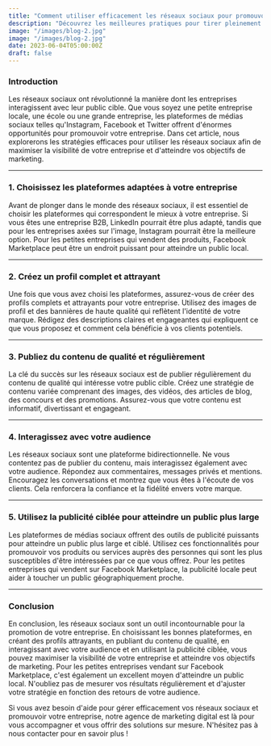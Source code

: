 ```yaml
---
title: "Comment utiliser efficacement les réseaux sociaux pour promouvoir votre entreprise"
description: "Découvrez les meilleures pratiques pour tirer pleinement parti des réseaux sociaux et booster la visibilité de votre entreprise ! Apprenez à utiliser Instagram, Facebook, Twitter et bien plus encore pour atteindre vos objectifs de marketing et interagir avec votre public cible de manière efficace."
image: "/images/blog-2.jpg"
image: "/images/blog-2.jpg"
date: 2023-06-04T05:00:00Z
draft: false
---
```


### Introduction

Les réseaux sociaux ont révolutionné la manière dont les entreprises interagissent avec leur public cible. Que vous soyez une petite entreprise locale, une école ou une grande entreprise, les plateformes de médias sociaux telles qu'Instagram, Facebook et Twitter offrent d'énormes opportunités pour promouvoir votre entreprise. Dans cet article, nous explorerons les stratégies efficaces pour utiliser les réseaux sociaux afin de maximiser la visibilité de votre entreprise et d'atteindre vos objectifs de marketing.

---

### 1. Choisissez les plateformes adaptées à votre entreprise

Avant de plonger dans le monde des réseaux sociaux, il est essentiel de choisir les plateformes qui correspondent le mieux à votre entreprise. Si vous êtes une entreprise B2B, LinkedIn pourrait être plus adapté, tandis que pour les entreprises axées sur l'image, Instagram pourrait être la meilleure option. Pour les petites entreprises qui vendent des produits, Facebook Marketplace peut être un endroit puissant pour atteindre un public local.

---

### 2. Créez un profil complet et attrayant

Une fois que vous avez choisi les plateformes, assurez-vous de créer des profils complets et attrayants pour votre entreprise. Utilisez des images de profil et des bannières de haute qualité qui reflètent l'identité de votre marque. Rédigez des descriptions claires et engageantes qui expliquent ce que vous proposez et comment cela bénéficie à vos clients potentiels.

---

### 3. Publiez du contenu de qualité et régulièrement

La clé du succès sur les réseaux sociaux est de publier régulièrement du contenu de qualité qui intéresse votre public cible. Créez une stratégie de contenu variée comprenant des images, des vidéos, des articles de blog, des concours et des promotions. Assurez-vous que votre contenu est informatif, divertissant et engageant.

---

### 4. Interagissez avec votre audience

Les réseaux sociaux sont une plateforme bidirectionnelle. Ne vous contentez pas de publier du contenu, mais interagissez également avec votre audience. Répondez aux commentaires, messages privés et mentions. Encouragez les conversations et montrez que vous êtes à l'écoute de vos clients. Cela renforcera la confiance et la fidélité envers votre marque.

---

### 5. Utilisez la publicité ciblée pour atteindre un public plus large

Les plateformes de médias sociaux offrent des outils de publicité puissants pour atteindre un public plus large et ciblé. Utilisez ces fonctionnalités pour promouvoir vos produits ou services auprès des personnes qui sont les plus susceptibles d'être intéressées par ce que vous offrez. Pour les petites entreprises qui vendent sur Facebook Marketplace, la publicité locale peut aider à toucher un public géographiquement proche.

---

### Conclusion

En conclusion, les réseaux sociaux sont un outil incontournable pour la promotion de votre entreprise. En choisissant les bonnes plateformes, en créant des profils attrayants, en publiant du contenu de qualité, en interagissant avec votre audience et en utilisant la publicité ciblée, vous pouvez maximiser la visibilité de votre entreprise et atteindre vos objectifs de marketing. Pour les petites entreprises vendant sur Facebook Marketplace, c'est également un excellent moyen d'atteindre un public local. N'oubliez pas de mesurer vos résultats régulièrement et d'ajuster votre stratégie en fonction des retours de votre audience.

Si vous avez besoin d'aide pour gérer efficacement vos réseaux sociaux et promouvoir votre entreprise, notre agence de marketing digital est là pour vous accompagner et vous offrir des solutions sur mesure. N'hésitez pas à nous contacter pour en savoir plus !
